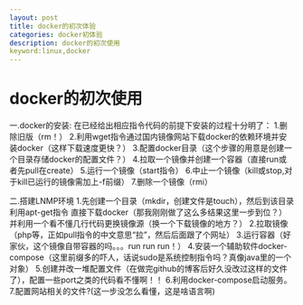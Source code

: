 ```yaml
---
layout: post
title: docker的初次体验
categories: docker初体验
description: docker的初次使用
keyword:linux,docker
---
```


# docker的初次使用

一.docker的安装:
在已经给出相应指令代码的前提下安装的过程十分明了：
1.删除旧版（rm！） 
2.利用wget指令通过国内镜像网站下载docker的依赖环境并安装docker（这样下载速度更快？） 
3.配置docker目录（这个步骤的用意是创建一个目录存储docker的配置文件？） 
4.拉取一个镜像并创建一个容器（直接run或者先pull在create） 
5.运行一个镜像（start指令）
6.中止一个镜像（kill或stop,对于kill已运行的镜像需加上-f前缀）
7.删除一个镜像（rmi）

二.搭建LNMP环境
1.先创建一个目录（mkdir，创建文件是touch），然后到该目录利用apt-get指令
直接下载docker（那我刚刚做了这么多结果这里一步到位？）并利用一个看不懂几行代码更换镜像源（换一个下载镜像的地方？）
2.拉取镜像（php等，正如pull指令的中文意思“拉”，然后后面跟了个网址）
3.运行容器（好家伙，这个镜像自带容器的吗。。。run run run！）
4.安装一个辅助软件docker-compose（这里前缀多的吓人，话说sudo是系统控制指令吗？真像java里的一个对象）
5.创建并改一堆配置文件（在做完github的博客后好久没改过这样的文件了），配置一些port之类的代码看不懂啊！！
6.利用docker-compose启动服务。
7.配置网站相关的文件?(这一步没怎么看懂，这是啥语言啊)